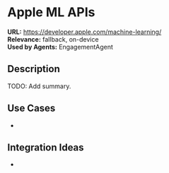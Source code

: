 # Apple ML APIs

**URL:** https://developer.apple.com/machine-learning/  
**Relevance:** fallback, on-device  
**Used by Agents:** EngagementAgent

## Description
TODO: Add summary.

## Use Cases
- 

## Integration Ideas
- 
